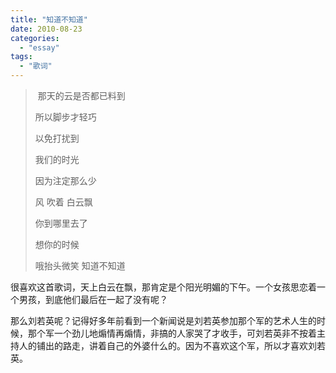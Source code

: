 ```yaml
---
title: "知道不知道"
date: 2010-08-23
categories: 
  - "essay"
tags: 
  - "歌词"
---
```


>  那天的云是否都已料到
> 
> 所以脚步才轻巧
> 
> 以免打扰到
> 
> 我们的时光
> 
> 因为注定那么少
> 
> 风 吹着 白云飘
> 
> 你到哪里去了
> 
> 想你的时候
> 
> 哦抬头微笑 知道不知道

很喜欢这首歌词，天上白云在飘，那肯定是个阳光明媚的下午。一个女孩思恋着一个男孩，到底他们最后在一起了没有呢？

那么刘若英呢？记得好多年前看到一个新闻说是刘若英参加那个军的艺术人生的时候，那个军一个劲儿地煽情再煽情，非搞的人家哭了才收手，可刘若英非不按着主持人的铺出的路走，讲着自己的外婆什么的。因为不喜欢这个军，所以才喜欢刘若英。
